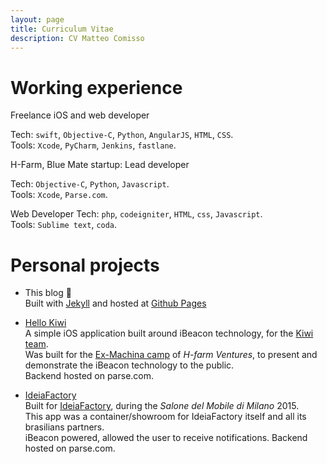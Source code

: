 ```yaml
---
layout: page
title: Curriculum Vitae
description: CV Matteo Comisso
---
```



# Working experience

Freelance iOS and web developer

Tech: `swift`, `Objective-C`, `Python`, `AngularJS`, `HTML`, `CSS`.  
Tools: `Xcode`, `PyCharm`, `Jenkins`, `fastlane`.

H-Farm, Blue Mate startup: Lead developer

Tech: `Objective-C`, `Python`, `Javascript`.  
Tools: `Xcode`, `Parse.com`.

Web Developer
Tech: `php`, `codeigniter`, `HTML`, `css`, `Javascript`.  
Tools: `Sublime text`, `coda`.


# Personal projects

- This blog :tada:  
  Built with [Jekyll](http://jekyllrb.com/) and hosted at [Github Pages](https://pages.github.com/)

- [Hello Kiwi](https://github.com/mcomisso/hellokiwi)  
  A simple iOS application built around iBeacon technology, for the [Kiwi team](http://exmachina.porscheitalia.com/ita/team-scheda/kiwi-1).  
  Was built for the [Ex-Machina camp](http://www.h-farm.com/porsche-italia-lancia-il-progetto-ex-machina/) of _H-farm Ventures_, to present and demonstrate the iBeacon technology to the public.  
  Backend hosted on parse.com.

- [IdeiaFactory]()  
  Built for [IdeiaFactory](), during the  _Salone del Mobile di Milano_ 2015.  
  This app was a container/showroom for IdeiaFactory itself and all its brasilians partners.  
  iBeacon powered, allowed the user to receive notifications.
  Backend hosted on parse.com.

